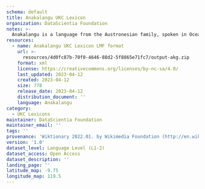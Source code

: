 ```yaml
---
schema: default
title: Anakalangu UKC Lexicon
organization: DataScientia Foundation
notes: >-
  Anakalangu is a language from the Austronesian family, spoken in Oceania. The UKC Lexicon of Anakalangu is represented as a lexico-semantic network. It consists of words, word senses, synsets, as well as sense-level and synset-level relationships.
resources:
  - name: Anakalangu UKC Lexicon LMF format
    url: >-
      resources/4d0fc87b-70f0-4646-88d2-5f8865e71fc7/output-akg.zip
    format: xml
    license: https://creativecommons.org/licenses/by-nc-sa/4.0/
    last_updated: 2023-04-12
    created: 2023-04-12
    size: 778
    release_date: 2023-04-12
    distribution_document: ''
    language: Anakalangu
category:
  - UKC Lexicons
maintainer: DataScientia Foundation
maintainer_email: ''
tags: ''
provenance: 'Wiktionary 2022.01. by Wikimedia Foundation (http://en.wiktionary.org); Princeton WordNet 2.1 by Princeton University (https://wordnet.princeton.edu)'
version: '1.0'
dataset_level: Language Level (L1-2)
dataset_access: Open Access
dataset_description: ''
landing_page: ''
latitude_map: -9.75
longitude_map: 119.5
---
```


